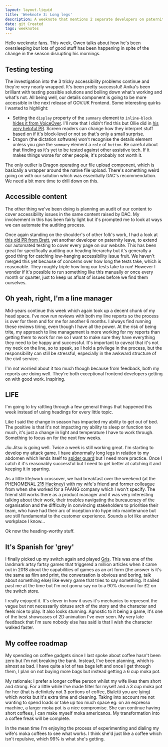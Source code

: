 ```yaml
---
layout: layout.liquid
title: 'Weeknote 3: Long legs'
description: A weeknote that mentions 2 separate developers on paternity leave
date: git Created
tags: weeknotes
---
```


Hello weeknote fans. This week, Owen talks about how he's been oversleeping _but_ lots of good stuff has been happening in spite of the change in the season disrupting his mornings.

## Testing testing

The investigation into the 3 tricky accessibility problems continue and they're very nearly wrapped. It's been pretty successful! Anika's been brilliant with testing possible solutions and boiling down what's working and what's not. All being well, our details component is going to be more accessible in the next release of GOV.UK Frontend. Some interesting quirks I wanted to highlight:

- Setting the `display` property of the `summary` element to `inline-block` [hides it from VoiceOver](https://bugs.webkit.org/show_bug.cgi?id=230408). I'll note that I didn't find this but Ollie did in [his very helpful PR](https://github.com/alphagov/govuk-frontend/pull/5089). Screen readers can change how they interpret stuff based on if it's block-level or not so that's only a small surprise.
- Dragon (the dictation software) won't recognise the details element unless you give the `summary` element a `role` of `button`. Be careful about that finding as it's yet to be tested against other assistive tech. If it makes things worse for other people, it's probably not worth it.

The only outlier is Dragon operating our file upload component, which is basically a wrapper around the native file upload. There's something weird going on with our solution which was essentially DAC's recommendation. We need a bit more time to drill down on this.

## Accessible content

The other thing we've been doing is planning an audit of our content to cover accessibility issues in the same content raised by DAC. My involvement in this has been fairly light but it's prompted me to look at ways we can automate the auditing process.

Once again standing on the shoulder's of other folk's work, I had a look at [this old PR from Brett](https://github.com/alphagov/govuk-design-system/pull/2957), yet another developer on paternity leave, to extend our automated testing to cover every page on our website. This has been great for specifically auditing our heading hierarchy but it's generally a good thing for catching low-hanging accessibility issue fruit. We haven't merged this yet because of concerns over how long the tests take, which is reasonable. They roughly triple how long our tests take to run! However I wonder if it's possible to run something like this manually or once every month or quarter, just to keep us afloat of issues before we find them ourselves.

## Oh yeah, right, I'm a line manager

Mid-years continue this week which again took up a decent chunk of my head space. I've now run reviews with both my line reports so the process is over for them and for me for another 6 months. I always find running these reviews tiring, even though I have all the power. At the risk of being trite, my approach to line management is more working for my reports than getting them to work for me so I want to make sure they have everything they need to be happy and successful. It's important to caveat that it's not my neck on the line, so to speak, so I hold a privilege in the process, but the responsibility can still be stressful, especially in the awkward structure of the civil service. 

I'm not worried about it too much though because from feedback, both my reports are doing well. They're both exceptional frontend developers getting on with good work. Inspiring.

## LIFE

I'm going to try rattling through a few general things that happened this week instead of using headings for every little topic.

Like I said the change in season has impacted my ability to get out of bed. The positive is that it's not impacting my ability to sleep or function too much, it's just a change in light and temperature I have to work through. Something to focus on for the next few weeks.

Jiu Jitsu is going well. Twice a week is still working great. I'm starting to develop my attack game. I have abnormally long legs in relation to my abdomen which lends itself to [spider guard](https://www.bjjheroes.com/featured/the-spider-guard) but I need more practice. Once I catch it it's reasonably successful but I need to get better at catching it and keeping it in sparring.

As a little life/work crossover, we had breakfast over the weekend (at the PHENOMENAL [215 Hackney](https://215hackney.co.uk/)) with my wife's friend and former colleague from when she worked for a FAANG company which I won't specify. The friend still works there as a product manager and it was very interesting talking about their work, their troubles navigating the bureaucracy of the organisation and the difficulty in convincing stakeholders to prioritise their team, who have had their arc of inception into hype into maintenance but are still fundamental to the customer experience. Sounds a lot like another workplace I know...

Ok now the heading-worthy stuff.

## It's Spanish for 'grey'

I finally picked up my switch again and played [Gris](https://nomada.studio/gris-game/). This was one of the landmark artsy fartsy games that triggered a million articles when it came out in 2018 about the capabilities of games as an art form (the answer is it's the same as film and print, the conversation is obvious and boring, talk about something else) like every game that tries to say something. It sailed past me at the time but I'm not gonna say no to a 90% discount for £2 on the switch store.

I really enjoyed it. It's clever in how it uses it's mechanics to represent the vague but not necessarily obtuse arch of the story and the character and feels nice to play. It also looks stunning. Agnostic to it being a game, it's one of the best showcases of 2D animation I've ever seen. My very late feedback that I'm sure nobody else has said is that I wish the character walked faster.

## My coffee roadmap

My spending on coffee gadgets since I last spoke about coffee hasn't been zero but I'm not breaking the bank. Instead, I've been planning, which is almost as bad. I have quite a lot of tea bags left and once I get through them, I plan on not buying more bags but instead getting a 6 cup moka pot.

My rationale: I prefer a longer coffee person whilst my wife likes them short and strong. For a little while I've made filter for myself and a 3 cup moka pot for her (that is definitely not 3 portions of coffee, Bialetti you are lying) which works but it's extra time and cleaning. Taking into account me not wanting to spend loads or take up too much space eg: on an espresso machine, a larger moka pot is a nice compromise. She can continue having short coffees, I can make myself moka americanos. My transformation into a coffee freak will be complete.

In the mean time I'm enjoying the process of experimenting and dialing my wife's moka coffees to see what works. I think she'd just like a coffee which isn't repulsive, which 99% is what she's getting.
